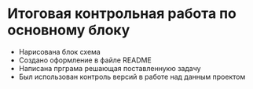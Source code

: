 # Итоговая контрольная работа по основному блоку

 + Нарисована блок схема
 + Создано оформление в файле README
 + Написана прграма решающая поставленнукю задачу 
 + Был использован контроль версий в работе над данным проектом  